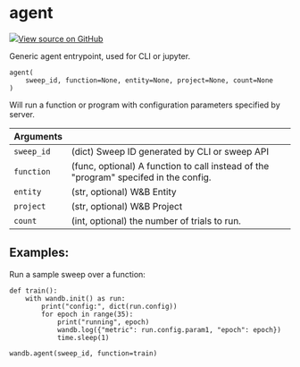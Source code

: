# agent

[![](https://www.tensorflow.org/images/GitHub-Mark-32px.png)View source on GitHub](https://www.github.com/wandb/client/tree/master/wandb/wandb_agent.py#L525-L571)

Generic agent entrypoint, used for CLI or jupyter.

```text
agent(
    sweep_id, function=None, entity=None, project=None, count=None
)
```

Will run a function or program with configuration parameters specified by server.

| Arguments |  |
| :--- | :--- |
|  `sweep_id` |  \(dict\) Sweep ID generated by CLI or sweep API |
|  `function` |  \(func, optional\) A function to call instead of the "program" specifed in the config. |
|  `entity` |  \(str, optional\) W&B Entity |
|  `project` |  \(str, optional\) W&B Project |
|  `count` |  \(int, optional\) the number of trials to run. |

## Examples:

Run a sample sweep over a function:

```text
def train():
    with wandb.init() as run:
        print("config:", dict(run.config))
        for epoch in range(35):
            print("running", epoch)
            wandb.log({"metric": run.config.param1, "epoch": epoch})
            time.sleep(1)

wandb.agent(sweep_id, function=train)
```

